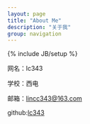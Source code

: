 ```yaml
---
layout: page
title: "About Me"
description: "关于我"
group: navigation
---
```

{% include JB/setup %}

网名：lc343

学校：西电


邮箱：lincc343@163.com

github:[lc343](https://github.com/lc343)
